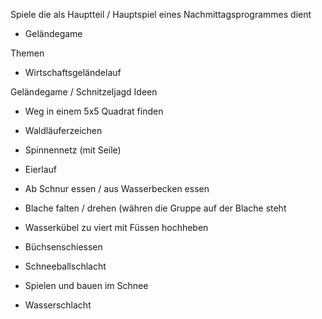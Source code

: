Spiele die als Hauptteil / Hauptspiel eines Nachmittagsprogrammes dient
- Geländegame  

Themen
- Wirtschaftsgeländelauf

Geländegame / Schnitzeljagd Ideen
- Weg in einem 5x5 Quadrat finden
- Waldläuferzeichen
- Spinnennetz (mit Seile)
- Eierlauf
- Ab Schnur essen / aus Wasserbecken essen
- Blache falten / drehen (währen die Gruppe auf der Blache steht
- Wasserkübel zu viert mit Füssen hochheben
- Büchsenschiessen

- Schneeballschlacht
- Spielen und bauen im Schnee
- Wasserschlacht